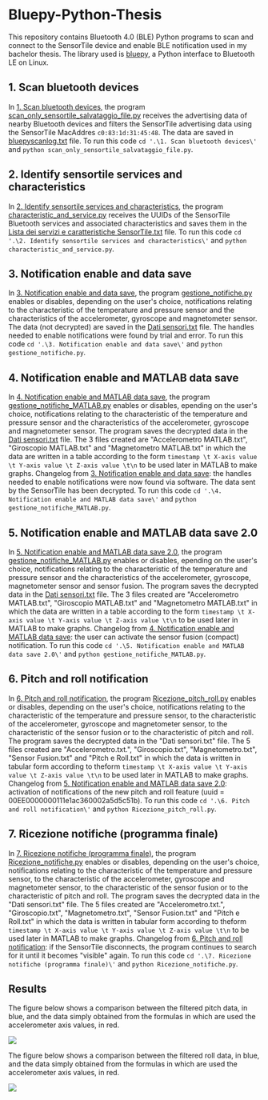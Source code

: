 # Bluepy-Python-Thesis

This repository contains Bluetooth 4.0 (BLE) Python programs to scan and connect to the SensorTile device and enable BLE notification used in my bachelor thesis. The library used is [bluepy](https://github.com/IanHarvey/bluepy), a Python interface to Bluetooth LE on Linux.

## 1. Scan bluetooth devices

In [1. Scan bluetooth devices](https://github.com/MatteoOrlandini/Bluepy-Python-Thesis/tree/master/1.%20Scan%20bluetooth%20devices), the program [scan_only_sensortile_salvataggio_file.py](https://github.com/MatteoOrlandini/Bluepy-Python-Thesis/blob/master/1.%20Scan%20bluetooth%20devices/scan_only_sensortile_salvataggio_file.py) receives the advertising data of nearby Bluetooth devices and filters the SensorTile advertising data using the SensorTile MacAddres `c0:83:1d:31:45:48`. The data are saved in [bluepyscanlog.txt](https://github.com/MatteoOrlandini/Bluepy-Python-Thesis/blob/master/1.%20Scan%20bluetooth%20devices/bluepyscanlog.txt) file.
To run this code `cd '.\1. Scan bluetooth devices\'` and `python scan_only_sensortile_salvataggio_file.py`.

## 2. Identify sensortile services and characteristics

In [2. Identify sensortile services and characteristics](https://github.com/MatteoOrlandini/Bluepy-Python-Thesis/tree/master/2.%20Identify%20sensortile%20services%20and%20characteristics), the program [characteristic_and_service.py](https://github.com/MatteoOrlandini/Bluepy-Python-Thesis/blob/master/2.%20Identify%20sensortile%20services%20and%20characteristics/characteristic_and_service.py) receives the UUIDs of the SensorTile Bluetooth services and associated characteristics and saves them in the [Lista dei servizi e caratteristiche SensorTile.txt](https://github.com/MatteoOrlandini/Bluepy-Python-Thesis/blob/master/2.%20Identify%20sensortile%20services%20and%20characteristics/Lista%20dei%20servizi%20e%20caratteristiche%20SensorTile.txt) file.
To run this code `cd '.\2. Identify sensortile services and characteristics\'` and `python characteristic_and_service.py`.

## 3. Notification enable and data save

In [3. Notification enable and data save](https://github.com/MatteoOrlandini/Bluepy-Python-Thesis/tree/master/3.%20Notification%20enable%20and%20data%20save), the program [gestione_notifiche.py](https://github.com/MatteoOrlandini/Bluepy-Python-Thesis/blob/master/3.%20Notification%20enable%20and%20data%20save/gestione_notifiche.py) enables or disables, depending on the user's choice, notifications relating to the characteristic of the temperature and pressure sensor and the characteristics of the accelerometer, gyroscope and magnetometer sensor. The data (not decrypted) are saved in the [Dati sensori.txt](https://github.com/MatteoOrlandini/Bluepy-Python-Thesis/blob/master/3.%20Notification%20enable%20and%20data%20save/Dati%20sensori.txt) file. The handles needed to enable notifications were found by trial and error.
To run this code `cd '.\3. Notification enable and data save\'` and `python gestione_notifiche.py`.

## 4. Notification enable and MATLAB data save

In [4. Notification enable and MATLAB data save](https://github.com/MatteoOrlandini/Bluepy-Python-Thesis/tree/master/4.%20Notification%20enable%20and%20MATLAB%20data%20save), the program [gestione_notifiche_MATLAB.py](https://github.com/MatteoOrlandini/Bluepy-Python-Thesis/blob/master/4.%20Notification%20enable%20and%20MATLAB%20data%20save/gestione_notifiche_MATLAB.py) enables or disables, epending on the user's choice, notifications relating to the characteristic of the temperature and pressure sensor and the characteristics of the accelerometer, gyroscope and magnetometer sensor.
The program saves the decrypted data in the [Dati sensori.txt](https://github.com/MatteoOrlandini/Bluepy-Python-Thesis/blob/master/4.%20Notification%20enable%20and%20MATLAB%20data%20save/Dati%20sensori.txt) file. The 3 files created are "Accelerometro MATLAB.txt", "Giroscopio  MATLAB.txt" and "Magnetometro  MATLAB.txt" in which the data are written in a table according to the form `timestamp \t X-axis value \t Y-axis value \t Z-axis value \t\n` to be used later in MATLAB to make graphs. Changelog from [3. Notification enable and data save](https://github.com/MatteoOrlandini/Bluepy-Python-Thesis/tree/master/3.%20Notification%20enable%20and%20data%20save): the handles needed to enable notifications were now found via software. The data sent by the SensorTile has been decrypted.
To run this code `cd '.\4. Notification enable and MATLAB data save\'` and `python gestione_notifiche_MATLAB.py`.

## 5. Notification enable and MATLAB data save 2.0

In [5. Notification enable and MATLAB data save 2.0](https://github.com/MatteoOrlandini/Bluepy-Python-Thesis/tree/master/5.%20Notification%20enable%20and%20MATLAB%20data%20save%202.0), the program [gestione_notifiche_MATLAB.py](https://github.com/MatteoOrlandini/Bluepy-Python-Thesis/blob/master/5.%20Notification%20enable%20and%20MATLAB%20data%20save%202.0/gestione_notifiche_MATLAB.py) enables or disables, epending on the user's choice, notifications relating to the characteristic of the temperature and pressure sensor and the characteristics of the accelerometer, gyroscope, magnetometer sensor and sensor fusion.
The program saves the decrypted data in the [Dati sensori.txt](https://github.com/MatteoOrlandini/Bluepy-Python-Thesis/blob/master/4.%20Notification%20enable%20and%20MATLAB%20data%20save/Dati%20sensori.txt) file. The 3 files created are "Accelerometro MATLAB.txt", "Giroscopio  MATLAB.txt" and "Magnetometro  MATLAB.txt" in which the data are written in a table according to the form `timestamp \t X-axis value \t Y-axis value \t Z-axis value \t\n` to be used later in MATLAB to make graphs. Changelog from [4. Notification enable and MATLAB data save](https://github.com/MatteoOrlandini/Bluepy-Python-Thesis/tree/master/4.%20Notification%20enable%20and%20MATLAB%20data%20save): the user can activate the sensor fusion (compact) notification.
To run this code `cd '.\5. Notification enable and MATLAB data save 2.0\'` and `python gestione_notifiche_MATLAB.py`.

## 6. Pitch and roll notification

In [6. Pitch and roll notification](https://github.com/MatteoOrlandini/Bluepy-Python-Thesis/tree/master/6.%20Pitch%20and%20roll%20notification), the program [Ricezione_pitch_roll.py](https://github.com/MatteoOrlandini/Bluepy-Python-Thesis/blob/master/6.%20Pitch%20and%20roll%20notification/Ricezione_pitch_roll.py) enables or disables, depending on the user's choice, notifications relating to the characteristic of the temperature and pressure sensor, to the characteristic of the accelerometer, gyroscope and magnetometer sensor, to the characteristic of the sensor fusion or to the characteristic of pitch and roll.
The program saves the decrypted data in the "Dati sensori.txt" file. The 5 files created are "Accelerometro.txt.", "Giroscopio.txt", "Magnetometro.txt", "Sensor Fusion.txt" and "Pitch e Roll.txt" in which the data is written in tabular form according to theform `timestamp \t X-axis value \t Y-axis value \t Z-axis value \t\n` to be used later in MATLAB to make graphs. Changelog from [5. Notification enable and MATLAB data save 2.0](https://github.com/MatteoOrlandini/Bluepy-Python-Thesis/tree/master/5.%20Notification%20enable%20and%20MATLAB%20data%20save%202.0): activation of notifications of the new pitch and roll feature (uuid = 00EE0000000111e1ac360002a5d5c51b).
To run this code `cd '.\6. Pitch and roll notification\'` and `python Ricezione_pitch_roll.py`.

## 7. Ricezione notifiche (programma finale)

In [7. Ricezione notifiche (programma finale)](https://github.com/MatteoOrlandini/Bluepy-Python-Thesis/tree/master/7.%20Ricezione%20notifiche%20(programma%20finale)), the program [Ricezione_notifiche.py](https://github.com/MatteoOrlandini/Bluepy-Python-Thesis/blob/master/7.%20Ricezione%20notifiche%20(programma%20finale)/Ricezione_notifiche.py) enables or disables, depending on the user's choice, notifications relating to the characteristic of the temperature and pressure sensor, to the characteristic of the accelerometer, gyroscope and magnetometer sensor, to the characteristic of the sensor fusion or to the characteristic of pitch and roll.
The program saves the decrypted data in the "Dati sensori.txt" file. The 5 files created are "Accelerometro.txt.", "Giroscopio.txt", "Magnetometro.txt", "Sensor Fusion.txt" and "Pitch e Roll.txt" in which the data is written in tabular form according to theform `timestamp \t X-axis value \t Y-axis value \t Z-axis value \t\n` to be used later in MATLAB to make graphs. Changelog from [6. Pitch and roll notification](https://github.com/MatteoOrlandini/Bluepy-Python-Thesis/tree/master/6.%20Pitch%20and%20roll%20notification): if the SensorTile disconnects, the program continues to search for it until it becomes "visible" again.
To run this code `cd '.\7. Ricezione notifiche (programma finale)\'` and `python Ricezione_notifiche.py`.

## Results

The figure below shows a comparison between the filtered pitch data, in blue, and the data simply obtained from the formulas in which are used the accelerometer axis values, in red.

![](https://github.com/MatteoOrlandini/Bluepy-Python-Thesis/blob/master/pitch.png)

The figure below shows a comparison between the filtered roll data, in blue, and the data simply obtained from the formulas in which are used the accelerometer axis values, in red.

![](https://github.com/MatteoOrlandini/Bluepy-Python-Thesis/blob/master/roll.png)